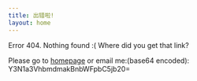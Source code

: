 ```yaml
---
title: 出错啦!
layout: home
---
```


Error 404. Nothing found :( Where did you get that link?

Please go to [homepage](/) or email me:(base64 encoded):  
  Y3N1a3VhbmdmakBnbWFpbC5jb20=

